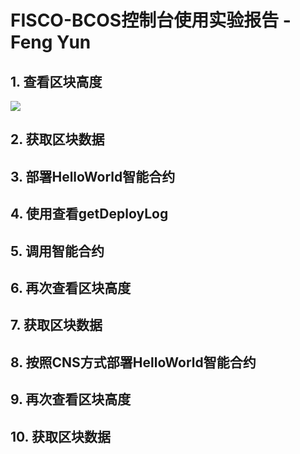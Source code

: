 # FISCO-BCOS控制台使用实验报告       -Feng Yun
## 1. 查看区块高度
![](https://github.com/TalkativeSpider/FISCO-BCOS/raw/master/lab1/1.png)
## 2. 获取区块数据

## 3. 部署HelloWorld智能合约

## 4. 使用查看getDeployLog

## 5. 调用智能合约

## 6. 再次查看区块高度

## 7. 获取区块数据

## 8. 按照CNS方式部署HelloWorld智能合约

## 9. 再次查看区块高度

## 10. 获取区块数据
